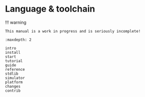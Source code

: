 # Language & toolchain

!!! warning

    This manual is a work in progress and is seriously incomplete!

```{toctree}
:maxdepth: 2

intro
install
start
tutorial
guide
reference
stdlib
simulator
platform
changes
contrib
```
